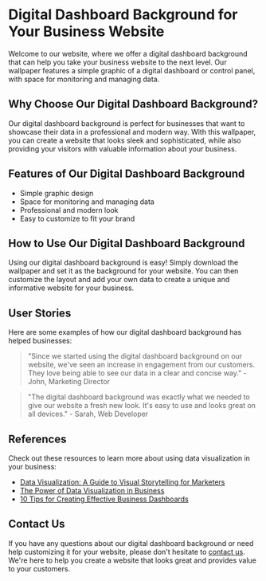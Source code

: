 <!--font:Montserrat-->

# Digital Dashboard Background for Your Business Website

Welcome to our website, where we offer a digital dashboard background that can help you take your business website to the next level. Our wallpaper features a simple graphic of a digital dashboard or control panel, with space for monitoring and managing data.

## Why Choose Our Digital Dashboard Background?

Our digital dashboard background is perfect for businesses that want to showcase their data in a professional and modern way. With this wallpaper, you can create a website that looks sleek and sophisticated, while also providing your visitors with valuable information about your business.

## Features of Our Digital Dashboard Background

- Simple graphic design
- Space for monitoring and managing data
- Professional and modern look
- Easy to customize to fit your brand

## How to Use Our Digital Dashboard Background

Using our digital dashboard background is easy! Simply download the wallpaper and set it as the background for your website. You can then customize the layout and add your own data to create a unique and informative website for your business.

## User Stories

Here are some examples of how our digital dashboard background has helped businesses:

> "Since we started using the digital dashboard background on our website, we've seen an increase in engagement from our customers. They love being able to see our data in a clear and concise way." - John, Marketing Director

> "The digital dashboard background was exactly what we needed to give our website a fresh new look. It's easy to use and looks great on all devices." - Sarah, Web Developer

## References

Check out these resources to learn more about using data visualization in your business:

- [Data Visualization: A Guide to Visual Storytelling for Marketers](#)
- [The Power of Data Visualization in Business](#)
- [10 Tips for Creating Effective Business Dashboards](#)

## Contact Us

If you have any questions about our digital dashboard background or need help customizing it for your website, please don't hesitate to [contact us](#contact). We're here to help you create a website that looks great and provides value to your customers.

<!--

Write me content for website with wallpaper which alt text is:

"A wallpaper with a simple graphic of a digital dashboard or control panel, with space for monitoring and managing data."

The name/title of the page should not be 1:1 copy of the alt text but rather a real content of the website which is using this wallpaper.

- Use markdown format 
- Start with heading
- Heading should be short and concise
- The content should look like a real website 
- The website should not be about the wallpaper, wallpaper is just a related background
- Heading should be contain work "wallpaper" or "background"
- Include real sections like references, contact, user stories, etc. use things relevant to the page purpose.
- Feel free to use structure like headings, bullets, numbering, blockquotes, paragraphs, horizontal lines, etc.
- You can use formatting like bold or _italic_
- You can include UTF-8 emojis
- Links should be only #hash anchors (and you can refer to the document itself)
- Do not include images


---


# Digital Dashboard Background for Your Business Website

Welcome to our website, where we offer a digital dashboard background that can help you take your business website to the next level. Our wallpaper features a simple graphic of a digital dashboard or control panel, with space for monitoring and managing data.

## Why Choose Our Digital Dashboard Background?

Our digital dashboard background is perfect for businesses that want to showcase their data in a professional and modern way. With this wallpaper, you can create a website that looks sleek and sophisticated, while also providing your visitors with valuable information about your business.

## Features of Our Digital Dashboard Background

- Simple graphic design
- Space for monitoring and managing data
- Professional and modern look
- Easy to customize to fit your brand

## How to Use Our Digital Dashboard Background

Using our digital dashboard background is easy! Simply download the wallpaper and set it as the background for your website. You can then customize the layout and add your own data to create a unique and informative website for your business.

## User Stories

Here are some examples of how our digital dashboard background has helped businesses:

> "Since we started using the digital dashboard background on our website, we've seen an increase in engagement from our customers. They love being able to see our data in a clear and concise way." - John, Marketing Director

> "The digital dashboard background was exactly what we needed to give our website a fresh new look. It's easy to use and looks great on all devices." - Sarah, Web Developer

## References

Check out these resources to learn more about using data visualization in your business:

- [Data Visualization: A Guide to Visual Storytelling for Marketers](#)
- [The Power of Data Visualization in Business](#)
- [10 Tips for Creating Effective Business Dashboards](#)

## Contact Us

If you have any questions about our digital dashboard background or need help customizing it for your website, please don't hesitate to [contact us](#contact). We're here to help you create a website that looks great and provides value to your customers.


---


Write me a Google font which is best fitting for the website.

Pick from the list:
- Lobster
- Open Sans
- Cabin
- Alegreya
- Raleway
- Poppins
- Lato
- Cinzel
- Cinzel Decorative
- Futura
- Playfair Display
- Cormorant Garamond
- Creepster
- Orbitron
- Barlow Condensed
- Exo 2
- Montserrat
- Inter
- IBM Plex Sans
- Great Vibes
- Roboto
- Dancing Script


Write just the font name nothing else.


---


Montserrat

-->
